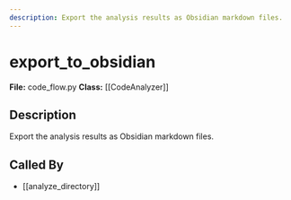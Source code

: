 ```yaml
---
description: Export the analysis results as Obsidian markdown files.
---
```


# export_to_obsidian

**File:** code_flow.py
**Class:** [[CodeAnalyzer]]

## Description

Export the analysis results as Obsidian markdown files.

## Called By

- [[analyze_directory]]

